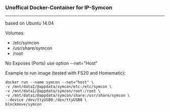 ### Unoffical Docker-Container for IP-Symcon

***

based on Ubuntu 14.04

Volumes:

- /etc/symcon
- /usr/share/symcon
- /root

No Exposes (Ports) use option --net="Host"

Example to run image (tested with FS20 and Homematic):

	docker run --name symcon --net="host" \
	-v /mnt/data1/@appdata/symcon/etc:/etc/symcon \
	-v /mnt/data1/@appdata/symcon/root:/root \
	-v /mnt/data1/@appdata/symcon/share:/usr/share/symcon \
	--device /dev/ttyUSB0:/dev/ttyUSB0 \
	blockmove/symcon

